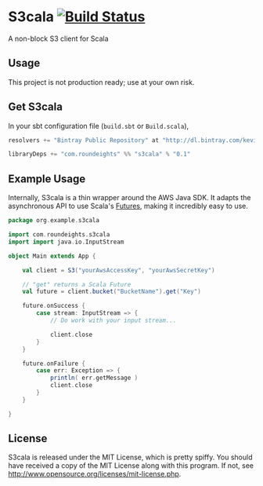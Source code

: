 S3cala [![Build Status](https://travis-ci.org/Kevin-Lee/S3cala.svg)](https://travis-ci.org/Kevin-Lee/S3cala)
======

A non-block S3 client for Scala

Usage
-----

This project is not production ready; use at your own risk.


Get S3cala
----------
In your sbt configuration file (`build.sbt` or `Build.scala`),

```scala
resolvers += "Bintray Public Repository" at "http://dl.bintray.com/kevinlee/maven"

libraryDeps += "com.roundeights" %% "s3cala" % "0.1"
```

Example Usage
-------------

Internally, S3cala is a thin wrapper around the AWS Java SDK. It adapts
the asynchronous API to use Scala's
[Futures](http://docs.scala-lang.org/overviews/core/futures.html), making
it incredibly easy to use.

```scala
package org.example.s3cala

import com.roundeights.s3cala
import import java.io.InputStream

object Main extends App {

    val client = S3("yourAwsAccessKey", "yourAwsSecretKey")

    // "get" returns a Scala Future
    val future = client.bucket("BucketName").get("Key")

    future.onSuccess {
        case stream: InputStream => {
            // Do work with your input stream...

            client.close
        }
    }

    future.onFailure {
        case err: Exception => {
            println( err.getMessage )
            client.close
        }
    }

}
```

License
-------

S3cala is released under the MIT License, which is pretty spiffy. You should
have received a copy of the MIT License along with this program. If not, see
<http://www.opensource.org/licenses/mit-license.php>.


